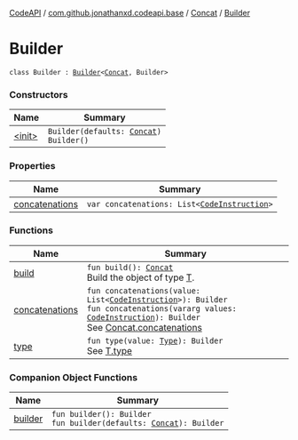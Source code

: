 [CodeAPI](../../../index.md) / [com.github.jonathanxd.codeapi.base](../../index.md) / [Concat](../index.md) / [Builder](.)

# Builder

`class Builder : `[`Builder`](../../-typed/-builder/index.md)`<`[`Concat`](../index.md)`, Builder>`

### Constructors

| Name | Summary |
|---|---|
| [&lt;init&gt;](-init-.md) | `Builder(defaults: `[`Concat`](../index.md)`)`<br>`Builder()` |

### Properties

| Name | Summary |
|---|---|
| [concatenations](concatenations.md) | `var concatenations: List<`[`CodeInstruction`](../../../com.github.jonathanxd.codeapi/-code-instruction.md)`>` |

### Functions

| Name | Summary |
|---|---|
| [build](build.md) | `fun build(): `[`Concat`](../index.md)<br>Build the object of type [T](#). |
| [concatenations](concatenations.md) | `fun concatenations(value: List<`[`CodeInstruction`](../../../com.github.jonathanxd.codeapi/-code-instruction.md)`>): Builder`<br>`fun concatenations(vararg values: `[`CodeInstruction`](../../../com.github.jonathanxd.codeapi/-code-instruction.md)`): Builder`<br>See [Concat.concatenations](../concatenations.md) |
| [type](type.md) | `fun type(value: `[`Type`](http://docs.oracle.com/javase/6/docs/api/java/lang/reflect/Type.html)`): Builder`<br>See [T.type](#) |

### Companion Object Functions

| Name | Summary |
|---|---|
| [builder](builder.md) | `fun builder(): Builder`<br>`fun builder(defaults: `[`Concat`](../index.md)`): Builder` |
